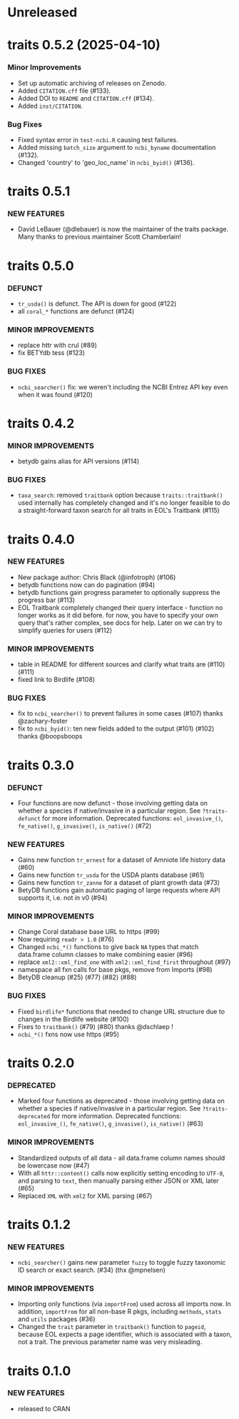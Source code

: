 Unreleased
==========

traits 0.5.2 (2025-04-10)
=========================

### Minor Improvements

* Set up automatic archiving of releases on Zenodo.
* Added `CITATION.cff` file (#133).
* Added DOI to `README` and `CITATION.cff` (#134).
* Added `inst/CITATION`.

### Bug Fixes

* Fixed syntax error in `test-ncbi.R` causing test failures.
* Added missing `batch_size` argument to `ncbi_byname` documentation (#132).
* Changed 'country' to 'geo_loc_name' in `ncbi_byid()` (#136).
 
traits 0.5.1
============

### NEW FEATURES

* David LeBauer (@dlebauer) is now the maintainer of the traits package. Many thanks to previous maintainer Scott Chamberlain!

traits 0.5.0
============

### DEFUNCT

* `tr_usda()` is defunct. The API is down for good (#122)
* all `coral_*` functions are defunct (#124)

### MINOR IMPROVEMENTS

* replace httr with crul (#89)
* fix BETYdb tess (#123)

### BUG FIXES

* `ncbi_searcher()` fix: we weren't including the NCBI Entrez API key even when it was found  (#120)


traits 0.4.2
============

### MINOR IMPROVEMENTS

* betydb gains alias for API versions (#114)

### BUG FIXES

* `taxa_search`: removed `traitbank` option because `traits::traitbank()` used internally has completely changed and it's no longer feasible to do a straight-forward taxon search for all traits in EOL's Traitbank  (#115)


traits 0.4.0
============

### NEW FEATURES

* New package author: Chris Black (@infotroph) (#106) 
* betydb functions now can do pagination (#94)
* betydb functions gain progress parameter to optionally suppress the progress bar (#113)
* EOL Traitbank completely changed their query interface - function no longer works as it did before. for now, you have to specify your own query that's rather complex, see docs for help. Later on we can try to simplify queries for users (#112)

### MINOR IMPROVEMENTS

* table in README for different sources and clarify what traits are (#110) (#111)
* fixed link to Birdlife (#108)

### BUG FIXES

* fix to `ncbi_searcher()` to prevent failures in some cases (#107) thanks @zachary-foster
* fix to `ncbi_byid()`: ten new fields added to the output (#101) (#102) thanks @boopsboops


traits 0.3.0
============

### DEFUNCT

* Four functions are now defunct - those involving getting data
on whether a species if native/invasive in a particular region. 
See `?traits-defunct` for more information. Deprecated functions:
`eol_invasive_()`, `fe_native()`, `g_invasive()`, `is_native()` (#72)

### NEW FEATURES

* Gains new function `tr_ernest` for a dataset of Amniote life history
data (#60)
* Gains new function `tr_usda` for the USDA plants database (#61)
* Gains new function `tr_zanne` for a dataset of plant growth data (#73)
* BetyDB functions gain automatic paging of large requests where API supports it, i.e. not in v0 (#94)

### MINOR IMPROVEMENTS

* Change Coral database base URL to https (#99)
* Now requiring `readr > 1.0` (#76)
* Changed `ncbi_*()` functions to give back `NA` types that match
data.frame column classes to make combining easier (#96)
* replace `xml2::xml_find_one` with `xml2::xml_find_first` throughout (#97)
* namespace all fxn calls for base pkgs, remove from Imports (#98)
* BetyDB cleanup (#25) (#77) (#82) (#88) 

### BUG FIXES

* Fixed `birdlife*` functions that needed to change URL structure 
due to changes in the Birdlife website (#100)
* Fixes to `traitbank()` (#79) (#80) thanks @dschlaep !
* `ncbi_*()` fxns now use https (#95)


traits 0.2.0
============

### DEPRECATED

* Marked four functions as deprecated - those involving getting data
on whether a species if native/invasive in a particular region. 
See `?traits-deprecated` for more information. Deprecated functions:
`eol_invasive_()`, `fe_native()`, `g_invasive()`, `is_native()` (#63)

### MINOR IMPROVEMENTS

* Standardized outputs of all data - all data.frame column names should 
be lowercase now (#47)
* With all `httr::content()` calls now explicitly setting encoding to 
`UTF-8`, and parsing to `text`, then manually parsing either JSON
or XML later (#65)
* Replaced `XML` with `xml2` for XML parsing (#67)

traits 0.1.2
============

### NEW FEATURES

* `ncbi_searcher()` gains new parameter `fuzzy` to toggle fuzzy taxonomic ID search or exact search. (#34) (thx @mpnelsen)

### MINOR IMPROVEMENTS

* Importing only functions (via `importFrom`) used across all imports now.
In addition, `importFrom` for all non-base R pkgs, including `methods`,
`stats` and `utils` packages (#36)
* Changed the `trait` parameter in `traitbank()` function to `pageid`, 
because EOL expects a page identifier, which is associated with a taxon, 
not a trait. The previous parameter name was very misleading.

traits 0.1.0
============

### NEW FEATURES

* released to CRAN
